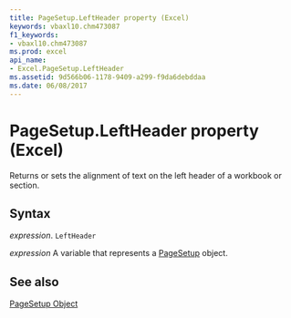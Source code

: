 ```yaml
---
title: PageSetup.LeftHeader property (Excel)
keywords: vbaxl10.chm473087
f1_keywords:
- vbaxl10.chm473087
ms.prod: excel
api_name:
- Excel.PageSetup.LeftHeader
ms.assetid: 9d566b06-1178-9409-a299-f9da6debddaa
ms.date: 06/08/2017
---
```



# PageSetup.LeftHeader property (Excel)

Returns or sets the alignment of text on the left header of a workbook or section.


## Syntax

_expression_. `LeftHeader`

_expression_ A variable that represents a [PageSetup](Excel.PageSetup.md) object.


## See also


[PageSetup Object](Excel.PageSetup.md)

